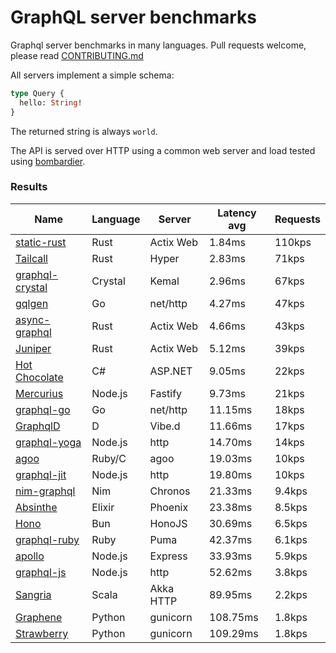 <!-- README.md is generated from README.ecr, do not edit -->

# GraphQL server benchmarks

Graphql server benchmarks in many languages. Pull requests welcome, please read [CONTRIBUTING.md](CONTRIBUTING.md)

All servers implement a simple schema:

```graphql
type Query {
  hello: String!
}
```

The returned string is always `world`.

The API is served over HTTP using a common web server and load tested using [bombardier](https://github.com/codesenberg/bombardier).

### Results

| Name                          | Language      | Server          | Latency avg      | Requests      |
| ----------------------------  | ------------- | --------------- | ---------------- | ------------- |
| [static-rust](https://actix.rs/) | Rust | Actix Web | 1.84ms | 110kps |
| [Tailcall](https://tailcall.run/) | Rust | Hyper | 2.83ms | 71kps |
| [graphql-crystal](https://github.com/graphql-crystal/graphql) | Crystal | Kemal | 2.96ms | 67kps |
| [gqlgen](https://github.com/99designs/gqlgen) | Go | net/http | 4.27ms | 47kps |
| [async-graphql](https://github.com/async-graphql/async-graphql) | Rust | Actix Web | 4.66ms | 43kps |
| [Juniper](https://github.com/graphql-rust/juniper) | Rust | Actix Web | 5.12ms | 39kps |
| [Hot Chocolate](https://github.com/ChilliCream/hotchocolate) | C# | ASP.NET | 9.05ms | 22kps |
| [Mercurius](https://github.com/mercurius-js/mercurius) | Node.js | Fastify | 9.73ms | 21kps |
| [graphql-go](https://github.com/graphql-go/graphql) | Go | net/http | 11.15ms | 18kps |
| [GraphqlD](https://github.com/burner/graphqld) | D | Vibe.d | 11.66ms | 17kps |
| [graphql-yoga](https://github.com/dotansimha/graphql-yoga) | Node.js | http | 14.70ms | 14kps |
| [agoo](https://github.com/ohler55/agoo) | Ruby/C | agoo | 19.03ms | 10kps |
| [graphql-jit](https://github.com/zalando-incubator/graphql-jit) | Node.js | http | 19.80ms | 10kps |
| [nim-graphql](https://github.com/status-im/nim-graphql) | Nim | Chronos | 21.33ms | 9.4kps |
| [Absinthe](https://github.com/absinthe-graphql/absinthe) | Elixir | Phoenix | 23.38ms | 8.5kps |
| [Hono](https://github.com/honojs/graphql-server) | Bun | HonoJS | 30.69ms | 6.5kps |
| [graphql-ruby](https://github.com/rmosolgo/graphql-ruby) | Ruby | Puma | 42.37ms | 6.1kps |
| [apollo](https://github.com/apollographql/apollo-server) | Node.js | Express | 33.93ms | 5.9kps |
| [graphql-js](https://github.com/graphql/graphql-js) | Node.js | http | 52.62ms | 3.8kps |
| [Sangria](https://github.com/sangria-graphql/sangria) | Scala | Akka HTTP | 89.95ms | 2.2kps |
| [Graphene](https://github.com/graphql-python/graphene) | Python | gunicorn | 108.75ms | 1.8kps |
| [Strawberry](https://github.com/strawberry-graphql/strawberry) | Python | gunicorn | 109.29ms | 1.8kps |
